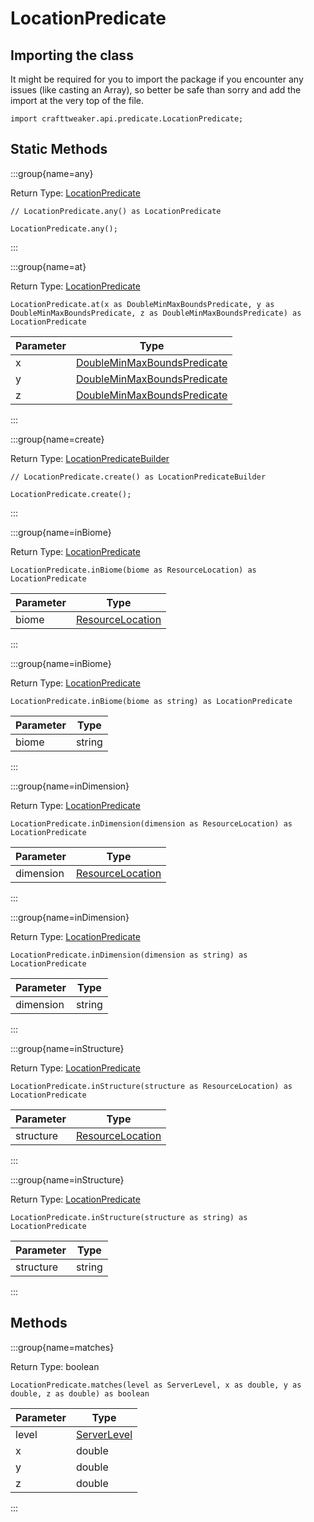 # LocationPredicate

## Importing the class

It might be required for you to import the package if you encounter any issues (like casting an Array), so better be safe than sorry and add the import at the very top of the file.
```zenscript
import crafttweaker.api.predicate.LocationPredicate;
```


## Static Methods

:::group{name=any}

Return Type: [LocationPredicate](/vanilla/api/predicate/LocationPredicate)

```zenscript
// LocationPredicate.any() as LocationPredicate

LocationPredicate.any();
```

:::

:::group{name=at}

Return Type: [LocationPredicate](/vanilla/api/predicate/LocationPredicate)

```zenscript
LocationPredicate.at(x as DoubleMinMaxBoundsPredicate, y as DoubleMinMaxBoundsPredicate, z as DoubleMinMaxBoundsPredicate) as LocationPredicate
```

| Parameter |                                       Type                                        |
|-----------|-----------------------------------------------------------------------------------|
| x         | [DoubleMinMaxBoundsPredicate](/vanilla/api/predicate/DoubleMinMaxBoundsPredicate) |
| y         | [DoubleMinMaxBoundsPredicate](/vanilla/api/predicate/DoubleMinMaxBoundsPredicate) |
| z         | [DoubleMinMaxBoundsPredicate](/vanilla/api/predicate/DoubleMinMaxBoundsPredicate) |


:::

:::group{name=create}

Return Type: [LocationPredicateBuilder](/vanilla/api/predicate/builder/LocationPredicateBuilder)

```zenscript
// LocationPredicate.create() as LocationPredicateBuilder

LocationPredicate.create();
```

:::

:::group{name=inBiome}

Return Type: [LocationPredicate](/vanilla/api/predicate/LocationPredicate)

```zenscript
LocationPredicate.inBiome(biome as ResourceLocation) as LocationPredicate
```

| Parameter |                            Type                            |
|-----------|------------------------------------------------------------|
| biome     | [ResourceLocation](/vanilla/api/resource/ResourceLocation) |


:::

:::group{name=inBiome}

Return Type: [LocationPredicate](/vanilla/api/predicate/LocationPredicate)

```zenscript
LocationPredicate.inBiome(biome as string) as LocationPredicate
```

| Parameter |  Type  |
|-----------|--------|
| biome     | string |


:::

:::group{name=inDimension}

Return Type: [LocationPredicate](/vanilla/api/predicate/LocationPredicate)

```zenscript
LocationPredicate.inDimension(dimension as ResourceLocation) as LocationPredicate
```

| Parameter |                            Type                            |
|-----------|------------------------------------------------------------|
| dimension | [ResourceLocation](/vanilla/api/resource/ResourceLocation) |


:::

:::group{name=inDimension}

Return Type: [LocationPredicate](/vanilla/api/predicate/LocationPredicate)

```zenscript
LocationPredicate.inDimension(dimension as string) as LocationPredicate
```

| Parameter |  Type  |
|-----------|--------|
| dimension | string |


:::

:::group{name=inStructure}

Return Type: [LocationPredicate](/vanilla/api/predicate/LocationPredicate)

```zenscript
LocationPredicate.inStructure(structure as ResourceLocation) as LocationPredicate
```

| Parameter |                            Type                            |
|-----------|------------------------------------------------------------|
| structure | [ResourceLocation](/vanilla/api/resource/ResourceLocation) |


:::

:::group{name=inStructure}

Return Type: [LocationPredicate](/vanilla/api/predicate/LocationPredicate)

```zenscript
LocationPredicate.inStructure(structure as string) as LocationPredicate
```

| Parameter |  Type  |
|-----------|--------|
| structure | string |


:::

## Methods

:::group{name=matches}

Return Type: boolean

```zenscript
LocationPredicate.matches(level as ServerLevel, x as double, y as double, z as double) as boolean
```

| Parameter |                     Type                      |
|-----------|-----------------------------------------------|
| level     | [ServerLevel](/vanilla/api/world/ServerLevel) |
| x         | double                                        |
| y         | double                                        |
| z         | double                                        |


:::


